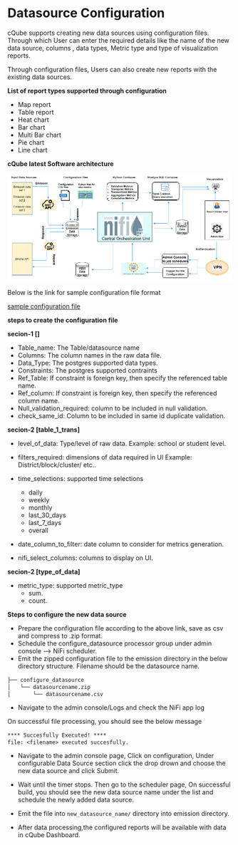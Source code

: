 # Datasource Configuration

cQube supports creating new data sources using configuration files. Through which User can enter the required details like the name of the new data source, columns , data types, Metric type and type of visualization reports. 

Through configuration files, Users can also create new reports with the existing data sources.

**List of report types supported through configuration**

- Map report
- Table report
- Heat chart
- Bar chart
- Multi Bar chart
- Pie chart
- Line chart


**cQube latest Software architecture**

![cQube latest software architecture](../.gitbook/assets/cQube_architecture_latest.png)



Below is the link for sample configuration file format

[sample configuration file](https://github.com/Sunbird-cQube/community/blob/master/use/textbook_distribution.csv)


**steps to create the configuration file**

**secion-1 []**
- Table_name: The Table/datasource name
- Columns: The column names in the raw data file.
- Data_Type:  The postgres supported data types.
- Constraints: The postgres supported contraints
- Ref_Table: If constraint is foreign key, then specify the referenced table name.
- Ref_column: If constraint is foreign key, then specify the referenced column name.
- Null_validation_required: column to be included in null validation.
- check_same_id:  Column to be included in same id duplicate validation.

**secion-2 [table_1_trans]**

- level_of_data: Type/level of raw data. Example: school or student level.

- filters_required: dimensions of data required in UI
 Example: District/block/cluster/ etc..

- time_selections: supported time selections
    - daily
    - weekly
    - monthly
    - last_30_days
    - last_7_days
    - overall

- date_column_to_filter: date column to consider for metrics generation.
- nifi_select_columns: columns to display on UI.

**secion-2 [type_of_data]**

- metric_type: supported metric_type
    - sum.
    - count.



**Steps to configure the new data source**
- Prepare the configuration file according to the above link, save as csv and compress to .zip format.
- Schedule the configure_datasource processor group under admin console --> NiFi scheduler.
- Emit the zipped configuration file to the emission directory  in the below directory structure.
Filename should be the datasource name.
```text
├── configure_datasource
│   └── datasourcename.zip
│       └── datasourcename.csv
```
- Navigate to the admin console/Logs and check the NiFi app log

On successful file processing, you should see the below message 
 ```
 **** Succesfully Executed! ****
 file: <filename> executed succesfully.
```
- Navigate to the admin console page, Click on configuration, Under configurable Data Source section
click the drop drown and choose the new data source and click Submit.

- Wait until the timer stops. Then go to the scheduler page, On successful build, you should see the new data source name under the list and schedule the newly added data source.

- Emit the file into ```new_datasource_name/```  directory into emission directory.
- After data processing,the configured reports will be available with data in cQube Dashboard.
